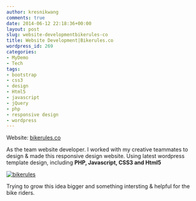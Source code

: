 ```yaml
---
author: kresnikwang
comments: true
date: 2014-06-12 22:18:36+00:00
layout: post
slug: website-developmentbikerules-co
title: Website Development|Bikerules.co
wordpress_id: 269
categories:
- MyDemo
- Tech
tags:
- bootstrap
- css3
- design
- Html5
- javascript
- jQuery
- php
- responsive design
- wordpress
---
```


Website: [bikerules.co](http://bikerules.co)

As the team website developer. I worked with my creative teammates to design & made this responsive design website. Using latest wordpress template design, including **PHP, Javascript, CSS3 and Html5**

[![bikerules](http://kresnik.co/wp-content/uploads/2015/04/bikerules-1024x526.jpg)](http://kresnik.co/wp-content/uploads/2015/04/bikerules.jpg)

Trying to grow this idea bigger and something intersting & helpful for the bike riders.
